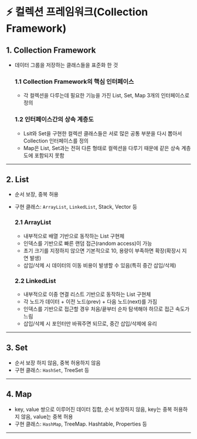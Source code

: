 # ⚡ 컬렉션 프레임워크(Collection Framework)

## 1. Collection Framework
- 데이터 그룹을 저장하는 클래스들을 표준화 한 것

    ### 1.1 Collection Framework의 핵심 인터페이스
    - 각 컬렉션을 다루는데 필요한 기능을 가진 List, Set, Map 3개의 인터페이스로 정의

    ### 1.2 인터페이스간의 상속 계층도
    - Lsit와 Set을 구현한 컬렉션 클래스들은 서로 많은 공통 부분을 다시 뽑아서 Collection 인터페이스를 정의
    - Map은 List, Set과는 전혀 다른 형태로 컬렉션을 다루기 때문에 같은 상속 계층도에 포함되지 못함

---

## 2. List
- 순서 보장, 중복 허용
- 구현 클래스: `ArrayList`, `LinkedList`, Stack, Vector 등

    ### 2.1 ArrayList
    - 내부적으로 배열 기반으로 동작하는 List 구현체
    - 인덱스를 기반으로 빠른 랜덤 접근(random access)이 가능
    - 초기 크기를 지정하지 않으면 기본적으로 10, 용량이 부족하면 확장(확장시 지연 발생)
    - 삽입/삭제 시 데이터의 이동 비용이 발생할 수 있음(특히 중간 삽입/삭제)

    ### 2.2 LinkedList
    - 내부적으로 이중 연결 리스트 기반으로 동작하는 List 구현체
    - 각 노드가 데이터 + 이전 노드(prev) + 다음 노드(next)를 가짐
    - 인덱스를 기반으로 접근할 경우 처음/끝부터 순차 탐색해야 하므로 접근 속도가 느림
    - 삽입/삭제 시 포인터만 바꿔주면 되므로, 중간 삽입/삭제에 유리

---

## 3. Set
- 순서 보장 하지 않음, 중복 허용하지 않음
- 구현 클래스: `HashSet`, TreeSet 등

---

## 4. Map
- key, value 쌍으로 이루어진 데이터 집합, 순서 보장하지 않음, key는 중복 허용하지 않음, value는 중복 허용
- 구현 클래스: `HashMap`, TreeMap. Hashtable, Properties 등

---